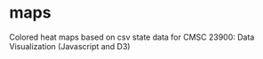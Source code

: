 # maps
Colored heat maps based on csv state data for CMSC 23900: Data Visualization (Javascript and D3)
